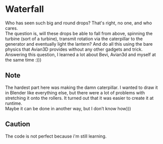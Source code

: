 # Waterfall
Who has seen such big and round drops? That's right, no one, and who cares.  
The question is, will these drops be able to fall from above, spinning the turbine (sort of a turbine), transmit rotation via the caterpillar to the generator and eventually light the lantern?
And do all this using the bare physics that Avian3D provides without any other gadgets and trick.
Answering this question, I learned a lot about Bevi, Avian3d and myself at the same time :)))
## Note
The hardest part here was making the damn caterpillar. I wanted to draw it in Blender like everything else, but there were a lot of problems with stretching it onto the rollers. It turned out that it was easier to create it at runtime.  
Maybe it can be done in another way, but I don’t know how)))  

## Caution
The code is not perfect because i'm still learning.

